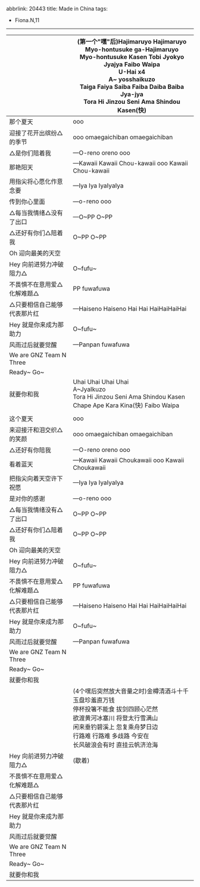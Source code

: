 abbrlink: 20443
title: Made in China
tags:
  - Fiona.N,11
---
|      |(第一个"嘿"后)Hajimaruyo Hajimaruyo<br>Myo-hontusuke ga-Hajimaruyo<br>Myo-hontusuke Kasen Tobi Jyokyo<br>Jyajya Faibo Waipa<br>U-Hai x4<br>A~ yosshaikuzo<br>Taiga Faiya Saiba Faiba Daiba Baiba Jya-jya<br>Tora Hi Jinzou Seni Ama Shindou Kasen(快)|
|--|--|
|那个夏天|ooo|
|迎接了花开出缤纷△的季节|ooo omaegaichiban omaegaichiban |
|△是你们陪着我|—O-reno oreno ooo|
|那艳阳天|—Kawaii Kawaii Chou-kawaii ooo Kawaii Chou-kawaii|
|用指尖将心愿化作意念要|—Iya Iya IyaIyaIya|
|传到你心里面|—o-reno ooo|
|△每当我情绪△没有了出口|—O~PP O~PP|
|△还好有你们△陪着我|O~PP O~PP|
|Oh 迎向最美的天空|      |
|Hey 向前进努力冲破阻力△|O~fufu~|
|不畏惧不在意用爱△化解难题△|PP fuwafuwa|
|△只要相信自己能够代表那片红|—Haiseno Haiseno Hai Hai HaiHaiHaiHai|
|Hey 就是你来成为那助力|O~fufu~|
|风雨过后就要觉醒|—Panpan fuwafuwa|
|We are GNZ Team N Three|      |
|Ready~ Go~|      |
|就要你和我|Uhai Uhai Uhai Uhai<br>A~JyaIkuzo<br>Tora Hi Jinzou Seni Ama Shindou Kasen<br>Chape Ape Kara Kina(快) Faibo Waipa|
|      |      |
|这个夏天|ooo|
|来迎接汗和泪交织△的笑颜|ooo omaegaichiban omaegaichiban |
|△还好有你陪我|—O-reno oreno ooo|
|看着蓝天|—Kawaii Kawaii Choukawaii ooo Kawaii Choukawaii|
|把指尖向着天空许下祝愿|—Iya Iya IyaIyaIya|
|是对你的感谢|—o-reno ooo|
|△每当我情绪没有△了出口|O~PP O~PP|
|△还好有你们△陪着我|O~PP O~PP|
|Oh 迎向最美的天空|      |
|Hey 向前进努力冲破阻力△|O~fufu~|
|不畏惧不在意用爱△化解难题△|PP fuwafuwa|
|△只要相信自己能够代表那片红|—Haiseno Haiseno Hai Hai HaiHaiHaiHai|
|Hey 就是你来成为那助力|O~fufu~|
|风雨过后就要觉醒|—Panpan fuwafuwa|
|We are GNZ Team N Three|      |
|Ready~ Go~|      |
|就要你和我|      |
|      |(4个嘿后突然放大音量之时)金樽清酒斗十千 玉盘珍羞直万钱<br>停杯投箸不能食 拔剑四顾心茫然<br>欲渡黄河冰塞川 将登太行雪满山<br>闲来垂钓碧溪上 忽复乘舟梦日边<br>行路难 行路难 多歧路 今安在<br>长风破浪会有时 直挂云帆济沧海|
|Hey 向前进努力冲破阻力△|(歇着)|
|不畏惧不在意用爱△化解难题△|      |
|△只要相信自己能够代表那片红|      |
|Hey 就是你来成为那助力|      |
|风雨过后就要觉醒|      |
|We are GNZ Team N Three|      |
|Ready~ Go~|      |
|就要你和我|      |